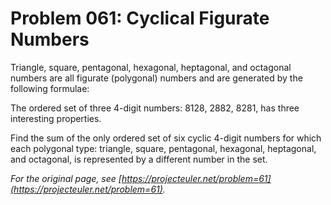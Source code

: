 # Problem 061: Cyclical Figurate Numbers

Triangle, square, pentagonal, hexagonal, heptagonal, and octagonal numbers are all figurate (polygonal) numbers and are generated by the following formulae:

The ordered set of three $4$-digit numbers: $8128$, $2882$, $8281$, has three interesting properties.

Find the sum of the only ordered set of six cyclic $4$-digit numbers for which each polygonal type: triangle, square, pentagonal, hexagonal, heptagonal, and octagonal, is represented by a different number in the set.

*For the original page, see [https://projecteuler.net/problem=61](https://projecteuler.net/problem=61).*
